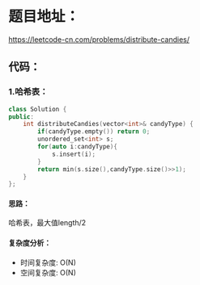 # 题目地址：
https://leetcode-cn.com/problems/distribute-candies/
## 代码：
### 1.哈希表：
```C++
class Solution {
public:
    int distributeCandies(vector<int>& candyType) {
        if(candyType.empty()) return 0;
        unordered_set<int> s;
        for(auto i:candyType){
            s.insert(i);
        }
        return min(s.size(),candyType.size()>>1);
    }
};
```
#### 思路：
哈希表，最大值length/2
#### 复杂度分析：
- 时间复杂度: O(N)
- 空间复杂度: O(N)
